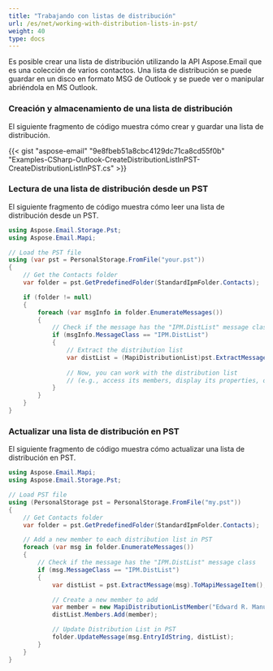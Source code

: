 ```yaml
---
title: "Trabajando con listas de distribución"
url: /es/net/working-with-distribution-lists-in-pst/
weight: 40
type: docs
---
```


Es posible crear una lista de distribución utilizando la API Aspose.Email que es una colección de varios contactos. Una lista de distribución se puede guardar en un disco en formato MSG de Outlook y se puede ver o manipular abriéndola en MS Outlook.

### **Creación y almacenamiento de una lista de distribución**

El siguiente fragmento de código muestra cómo crear y guardar una lista de distribución.

{{< gist "aspose-email" "9e8fbeb51a8cbc4129dc71ca8cd55f0b" "Examples-CSharp-Outlook-CreateDistributionListInPST-CreateDistributionListInPST.cs" >}}

### **Lectura de una lista de distribución desde un PST**

El siguiente fragmento de código muestra cómo leer una lista de distribución desde un PST.

```cs
using Aspose.Email.Storage.Pst;
using Aspose.Email.Mapi;

// Load the PST file
using (var pst = PersonalStorage.FromFile("your.pst"))
{
    // Get the Contacts folder
    var folder = pst.GetPredefinedFolder(StandardIpmFolder.Contacts);

    if (folder != null)
    {
        foreach (var msgInfo in folder.EnumerateMessages())
        {
            // Check if the message has the "IPM.DistList" message class
            if (msgInfo.MessageClass == "IPM.DistList")
            {
                // Extract the distribution list
                var distList = (MapiDistributionList)pst.ExtractMessage(msgInfo).ToMapiMessageItem();
               
                // Now, you can work with the distribution list
                // (e.g., access its members, display its properties, or make modifications)
            }
        }
    }
}
```

### **Actualizar una lista de distribución en PST**

El siguiente fragmento de código muestra cómo actualizar una lista de distribución en PST.

```cs
using Aspose.Email.Mapi;
using Aspose.Email.Storage.Pst;

// Load PST file
using (PersonalStorage pst = PersonalStorage.FromFile("my.pst"))
{
    // Get Contacts folder
    var folder = pst.GetPredefinedFolder(StandardIpmFolder.Contacts);

    // Add a new member to each distribution list in PST
    foreach (var msg in folder.EnumerateMessages())
    {
        // Check if the message has the "IPM.DistList" message class
        if (msg.MessageClass == "IPM.DistList")
        {
            var distList = pst.ExtractMessage(msg).ToMapiMessageItem();

            // Create a new member to add
            var member = new MapiDistributionListMember("Edward R. Manuel", "EdwardRManuel@example.com");
            distList.Members.Add(member);

            // Update Distribution List in PST
            folder.UpdateMessage(msg.EntryIdString, distList);
        }
    }
}
```

